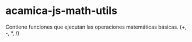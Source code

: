 # acamica-js-math-utils

Contiene funciones que ejecutan las operaciones matemáticas básicas. (+, -, *, /)
